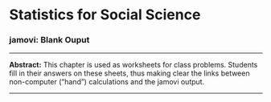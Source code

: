 # **Statistics for Social Science**

### jamovi: Blank Ouput

---

**Abstract:** This chapter is used as worksheets for class problems. Students fill in their answers on these sheets, thus making clear the links between non-computer (“hand”) calculations and the jamovi output.

---
